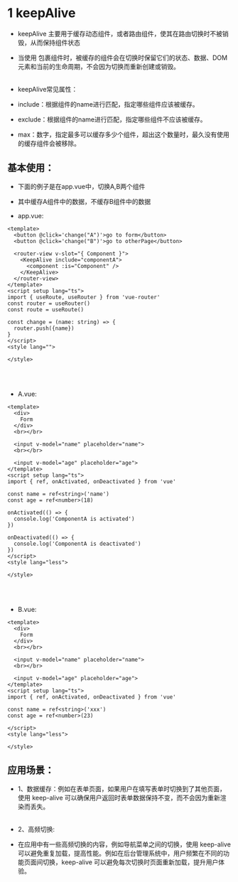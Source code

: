 # 1 keepAlive
* keepAlive 主要用于缓存动态组件，或者路由组件，使其在路由切换时不被销毁，从而保持组件状态
* 当使用 <keep-alive> 包裹组件时，被缓存的组件会在切换时保留它们的状态、数据、DOM 元素和当前的生命周期，不会因为切换而重新创建或销毁。
<br></br>

* keepAlive常见属性：
* include：根据组件的name进行匹配，指定哪些组件应该被缓存。
* exclude：根据组件的name进行匹配，指定哪些组件不应该被缓存。
* max：数字，指定最多可以缓存多少个组件，超出这个数量时，最久没有使用的缓存组件会被移除。

## 基本使用：
* 下面的例子是在app.vue中，切换A,B两个组件
* 其中缓存A组件中的数据，不缓存B组件中的数据

* app.vue:
```vue
<template>
  <button @click='change("A")'>go to form</button>
  <button @click='change("B")'>go to otherPage</button>

  <router-view v-slot="{ Component }">
    <KeepAlive include="componentA">
      <component :is="Component" />
    </KeepAlive>
  </router-view>
</template>
<script setup lang="ts">
import { useRoute, useRouter } from 'vue-router'
const router = useRouter()
const route = useRoute()

const change = (name: string) => {
  router.push({name})
}
</script>
<style lang="">
  
</style>
```
<br></br>

* A.vue:
```vue
<template>
  <div>
    Form
  </div>
  <br></br>

  <input v-model="name" placeholder="name">
  <br></br>

  <input v-model="age" placeholder="age">
</template>
<script setup lang="ts">
import { ref, onActivated, onDeactivated } from 'vue'

const name = ref<string>('name')
const age = ref<number>(18)

onActivated(() => {
  console.log('ComponentA is activated')
})

onDeactivated(() => {
  console.log('ComponentA is deactivated')
})
</script>
<style lang="less">
  
</style>
```
<br></br>

* B.vue:
```vue
<template>
  <div>
    Form
  </div>
  <br></br>

  <input v-model="name" placeholder="name">
  <br></br>

  <input v-model="age" placeholder="age">
</template>
<script setup lang="ts">
import { ref, onActivated, onDeactivated } from 'vue'

const name = ref<string>('xxx')
const age = ref<number>(23)

</script>
<style lang="less">
  
</style>
```

## 应用场景：
* 1、数据缓存：例如在表单页面，如果用户在填写表单时切换到了其他页面，使用 keep-alive 可以确保用户返回时表单数据保持不变，而不会因为重新渲染而丢失。
<br></br>

* 2、高频切换:
* 在应用中有一些高频切换的内容，例如导航菜单之间的切换，使用 keep-alive 可以避免重复加载，提高性能。例如在后台管理系统中，用户频繁在不同的功能页面间切换，keep-alive 可以避免每次切换时页面重新加载，提升用户体验。
